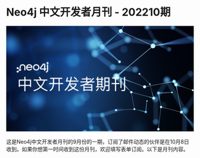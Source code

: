 # Neo4j 中文开发者月刊 - 202210期

![neo4j-dev-newsletter-cover](dev-newsletter-202210/neo4j-dev-newsletter-cover.jpg)

这是Neo4j中文开发者月刊的9月份的一期，订阅了邮件动态的伙伴是在10月8日收到。如果你想第一时间收到这份月刊，欢迎填写表单订阅。以下是月刊内容。